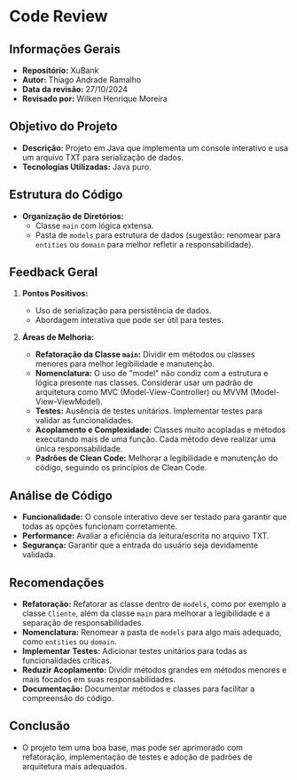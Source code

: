 # Code Review 

## Informações Gerais
- **Repositório:** XuBank
- **Autor:** Thiago Andrade Ramalho
- **Data da revisão:** 27/10/2024
- **Revisado por:** Wilken Henrique Moreira

## Objetivo do Projeto
- **Descrição:** Projeto em Java que implementa um console interativo e usa um arquivo TXT para serialização de dados.
- **Tecnologias Utilizadas:** Java puro.

## Estrutura do Código
- **Organização de Diretórios:**
  - Classe `main` com lógica extensa.
  - Pasta de `models` para estrutura de dados (sugestão: renomear para `entities` ou `domain` para melhor refletir a responsabilidade).

## Feedback Geral
1. **Pontos Positivos:**
   - Uso de serialização para persistência de dados.
   - Abordagem interativa que pode ser útil para testes.

2. **Áreas de Melhoria:**
   - **Refatoração da Classe `main`:** Dividir em métodos ou classes menores para melhor legibilidade e manutenção.
   - **Nomenclatura:** O uso de "model" não condiz com a estrutura e lógica presente nas classes. Considerar usar um padrão de arquitetura como MVC (Model-View-Controller) ou MVVM (Model-View-ViewModel).
   - **Testes:** Ausência de testes unitários. Implementar testes para validar as funcionalidades.
   - **Acoplamento e Complexidade:** Classes muito acopladas e métodos executando mais de uma função. Cada método deve realizar uma única responsabilidade.
   - **Padrões de Clean Code:** Melhorar a legibilidade e manutenção do código, seguindo os princípios de Clean Code.

## Análise de Código
- **Funcionalidade:** O console interativo deve ser testado para garantir que todas as opções funcionam corretamente.
- **Performance:** Avaliar a eficiência da leitura/escrita no arquivo TXT.
- **Segurança:** Garantir que a entrada do usuário seja devidamente validada.

## Recomendações
- **Refatoração:** Refatorar as classe dentro de `models`, como por exemplo a classe `Cliente`, além da classe `main` para melhorar a legibilidade e a separação de responsabilidades.
- **Nomenclatura:** Renomear a pasta de `models` para algo mais adequado, como `entities` ou `domain`.
- **Implementar Testes:** Adicionar testes unitários para todas as funcionalidades críticas.
- **Reduzir Acoplamento:** Dividir métodos grandes em métodos menores e mais focados em suas responsabilidades.
- **Documentação:** Documentar métodos e classes para facilitar a compreensão do código.

## Conclusão
- O projeto tem uma boa base, mas pode ser aprimorado com refatoração, implementação de testes e adoção de padrões de arquitetura mais adequados.
